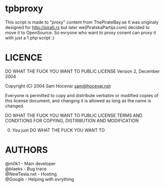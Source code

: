 tpbproxy
======
This script is made to "proxy" content from ThePirateBay.se
It was originaly designed for http://pirati.rs but later we(PiratskaPartija.com) decided to move it to OpenSource. So evryone who want to proxy conent can proxy it with just a 1 php script :)

LICENCE
======
DO WHAT THE FUCK YOU WANT TO PUBLIC LICENSE
		Version 2, December 2004

Copyright (C) 2004 Sam Hocevar <sam@hocevar.net>

Everyone is permitted to copy and distribute verbatim or modified
copies of this license document, and changing it is allowed as long
as the name is changed.

DO WHAT THE FUCK YOU WANT TO PUBLIC LICENSE TERMS AND CONDITIONS FOR COPYING, DISTRIBUTION AND MODIFICATION

0. You just DO WHAT THE FUCK YOU WANT TO
 
AUTHORS
======
@m0k1 - Main developer  
@blaeks - Bug trace  
@NewTesla.net - Hosting  
@Google - Helping with evrything  

